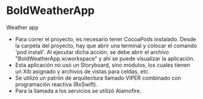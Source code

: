 # BoldWeatherApp
Weather app
- Para correr el proyecto, es necesario tener CocoaPods instalado. Desde la carpeta del proyecto, hay que abrir una terminal y colocar el comando 'pod install'. Al ejecutar dicha acción, se debe abrir el archivo "BoldWeatherApp.xcworkspace" y ahí se puede visualizar la aplicación.
- Esta aplicación no usó un Storyboard, sino módulos, los cuales tienen un Xib asignado y archivos de vistas para celdas, etc.
- Se utilizó un patrón de arquitectura llamado VIPER combinado con programación reactiva (RxSwift).
- Para la llamada a los servicios se utilizó Alamofire.
